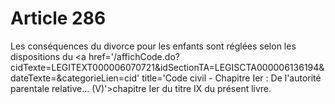 # Article 286

Les conséquences du divorce pour les enfants sont réglées selon les dispositions du <a href='/affichCode.do?cidTexte=LEGITEXT000006070721&idSectionTA=LEGISCTA000006136194&dateTexte=&categorieLien=cid' title='Code civil -  Chapitre Ier : De l'autorité parentale relative... (V)'>chapitre Ier</a> du titre IX du présent livre.